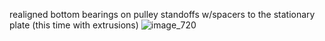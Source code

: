 realigned bottom bearings on pulley standoffs w/spacers to the stationary plate (this time with extrusions)
![image_720](https://github.com/morotonai/replac3d/assets/156618723/a326505d-9990-46c8-8f14-1e3dd8b56ed9)
